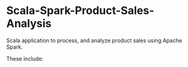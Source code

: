 # Scala-Spark-Product-Sales-Analysis

Scala application to process, and analyze product sales using Apache Spark.

These include:
